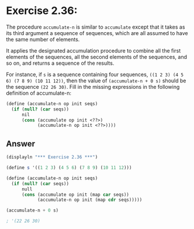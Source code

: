 # Exercise 2.36:

The procedure `accumulate-n` is similar to `accumulate` except that it takes as its third argument a sequence of sequences, which are all assumed to have the same number of elements.

It applies the designated accumulation procedure to combine all the first elements of the sequences, all the second elements of the sequences, and so on, and returns a sequence of the results.

For instance, if `s` is a sequence containing four sequences, `((1 2 3) (4 5 6) (7 8 9) (10 11 12))`, then the value of `(accumulate-n + 0 s)` should be the sequence `(22 26 30)`. Fill in the missing expressions in the following definition of accumulate-n:

```scheme
(define (accumulate-n op init seqs)
  (if (null? (car seqs))
      nil
      (cons (accumulate op init <??>)
            (accumulate-n op init <??>))))
```

## Answer

```scheme
(displayln "*** Exercise 2.36 ***")

(define s '((1 2 3) (4 5 6) (7 8 9) (10 11 12)))

(define (accumulate-n op init seqs)
  (if (null? (car seqs))
      null
      (cons (accumulate op init (map car seqs))
            (accumulate-n op init (map cdr seqs)))))

(accumulate-n + 0 s)

; '(22 26 30)
```
